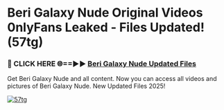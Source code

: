 # Beri Galaxy Nude Original Videos 0nlyFans Leaked - Files Updated! (57tg)

<h3>🔴 CLICK HERE 🌐==►► <a href="https://tinyurl.com/52m3yx9h" rel="nofollow">Beri Galaxy Nude Updated Files</a></h3>

Get Beri Galaxy Nude and all content. Now you can access all videos and pictures of Beri Galaxy Nude. New Updated Files 2025!

[![57tg](https://i.imgur.com/TnHtlc8.gif)](https://tinyurl.com/52m3yx9h)
